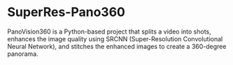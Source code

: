 # SuperRes-Pano360
PanoVision360 is a Python-based project that splits a video into shots, enhances the image quality using SRCNN (Super-Resolution Convolutional Neural Network), and stitches the enhanced images to create a 360-degree panorama.
